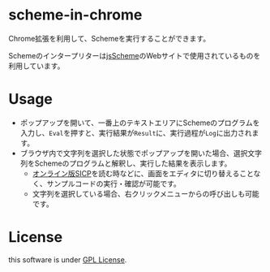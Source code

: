 # scheme-in-chrome

Chrome拡張を利用して、Schemeを実行することができます。

Schemeのインタープリターは[jsScheme](http://bluishcoder.co.nz/jsscheme/)のWebサイトで使用されているものを利用しています。

# Usage

- ポップアップを開いて、一番上のテキストエリアにSchemeのプログラムを入力し、`Eval`を押すと、実行結果が`Result`に、実行過程が`Log`に出力されます。
- ブラウザ内で文字列を選択した状態でポップアップを開いた場合、選択文字列をSchemeのプログラムと解釈し、実行した結果を表示します。
    - [オンライン版SICP](http://mitpress.mit.edu/sicp/full-text/book/book.html)を読む時などに、画面をエディタに切り替えることなく、サンプルコードの実行・確認が可能です。
    - 文字列を選択している場合、右クリックメニューからの呼び出しも可能です。

# License

this software is under [GPL License](http://www.gnu.org/licenses/gpl.html).
